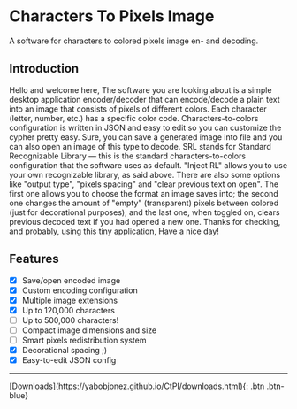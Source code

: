 # Characters To Pixels Image
A software for characters to colored pixels image en- and decoding.

## Introduction
Hello and welcome here,
The software you are looking about is a simple desktop application encoder/decoder that can encode/decode a plain text into an image that consists of pixels of different colors. Each character (letter, number, etc.) has a specific color code. Characters-to-colors configuration is written in JSON and easy to edit so you can customize the cypher pretty easy. Sure, you can save a generated image into file and you can also open an image of this type to decode. SRL stands for Standard Recognizable Library — this is the standard characters-to-colors configuration that the software uses as default. "Inject RL" allows you to use your own recognizable library, as said above. There are also some options like "output type", "pixels spacing" and "clear previous text on open". The first one allows you to choose the format an image saves into; the second one changes the amount of "empty" (transparent) pixels between colored (just for decorational purposes); and the last one, when toggled on, clears previous decoded text if you had opened a new one.
Thanks for checking, and probably, using this tiny application,
Have a nice day!

## Features
- [X] Save/open encoded image
- [X] Custom encoding configuration
- [X] Multiple image extensions
- [X] Up to 120,000 characters
- [ ] Up to 500,000 characters!
- [ ] Compact image dimensions and size
- [ ] Smart pixels redistribution system
- [X] Decorational spacing ;)
- [X] Easy-to-edit JSON config

----------
<span class="fs-8">
[Downloads](https://yabobjonez.github.io/CtPI/downloads.html){: .btn .btn-blue}
</span>
